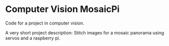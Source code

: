 # Computer Vision MosaicPi
Code for a project in computer vision.

A very short project description: Stitch images for a mosaic panorama using servos and a raspberry pi.
